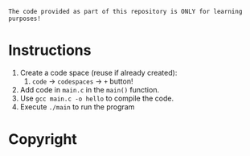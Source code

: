 ```
The code provided as part of this repository is ONLY for learning purposes!
```

# Instructions

1. Create a code space (reuse if already created):
    1. `code` -> `codespaces` -> `+` button!
1. Add code in `main.c` in the `main()` function.
1. Use `gcc main.c -o hello` to compile the code.
1. Execute `./main` to run the program

# Copyright

